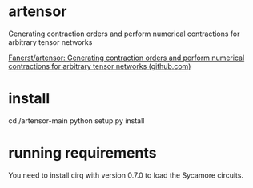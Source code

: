 # artensor
Generating contraction orders and perform numerical contractions for arbitrary tensor networks

[Fanerst/artensor: Generating contraction orders and perform numerical contractions for arbitrary tensor networks (github.com)](https://github.com/Fanerst/artensor)

# install
cd <yourpath>/artensor-main
python setup.py install

# running requirements
You need to install cirq with version 0.7.0 to load the Sycamore circuits.

